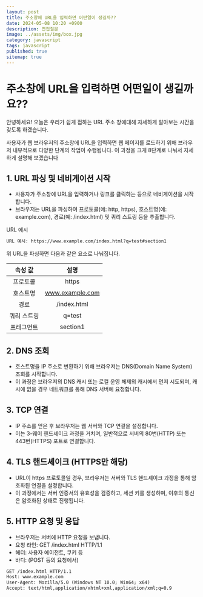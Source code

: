 ```yaml
---
layout: post
title: 주소창에 URL을 입력하면 어떤일이 생길까??
date: 2024-05-08 10:20 +0900
description: 면접질문
image: ../assets/img/box.jpg
category: javascript
tags: javascript 
published: true
sitemap: true
---
```


# 주소창에 URL을 입력하면 어떤일이 생길까요??
안녕하세요! 오늘은 우리가 쉽게 접하는 URL 주소 창에대해 자세하게 알아보는 시간을 갖도록 하겠습니다. <br>

사용자가 웹 브라우저의 주소창에 URL을 입력하면 웹 페이지를 로드하기 위해 브라우저 내부적으로 다양한 단계의 작업이 수행됩니다. 이 과정을 크게 8단계로 나눠서 자세하게 설명해 보겠습니다 <br>

## 1. URL 파싱 및 네비게이션 시작
- 사용자가 주소창에 URL을 입력하거나 링크를 클릭하는 등으로 네비게이션을 시작합니다. <br>
- 브라우저는 URL을 파싱하여 프로토콜(예: http, https), 호스트명(예: example.com), 경로(예: /index.html) 및 쿼리 스트링 등을 추출합니다. <br>

URL 에시

````html
URL 예시: https://www.example.com/index.html?q=test#section1
````

위 URL을 파싱하면 다음과 같은 요소로 나눠집니다.

|속성 값|설명|
|:---:|:---:|
|프로토콜|https|
|호스트명|www.example.com|
|경로|/index.html|
|쿼리 스트링|q=test|
|프래그먼트|section1

## 2. DNS 조회
- 호스트명을 IP 주소로 변환하기 위해 브라우저는 DNS(Domain Name System) 조회를 시작합니다. <br>
- 이 과정은 브라우저의 DNS 캐시 또는 로컬 운영 체제의 캐시에서 먼저 시도되며, 캐시에 없을 경우 네트워크를 통해 DNS 서버에 요청합니다. <br>

## 3. TCP 연결
- IP 주소를 얻은 후 브라우저는 웹 서버와 TCP 연결을 설정합니다. <br>
- 이는 3-웨이 핸드셰이크 과정을 거치며, 일반적으로 서버의 80번(HTTP) 또는 443번(HTTPS) 포트로 연결합니다. <br>

## 4. TLS 핸드셰이크 (HTTPS만 해당)

- URL이 https 프로토콜일 경우, 브라우저는 서버와 TLS 핸드셰이크 과정을 통해 암호화된 연결을 설정합니다. <br>
- 이 과정에서는 서버 인증서의 유효성을 검증하고, 세션 키를 생성하며, 이후의 통신은 암호화된 상태로 진행됩니다. <br>

## 5. HTTP 요청 및 응답
- 브라우저는 서버에 HTTP 요청을 보냅니다. <br>
- 요청 라인: GET /index.html HTTP/1.1 <br>
- 헤더: 사용자 에이전트, 쿠키 등 <br>
- 바디: (POST 등의 요청에서) <br>

````html
GET /index.html HTTP/1.1
Host: www.example.com
User-Agent: Mozilla/5.0 (Windows NT 10.0; Win64; x64)
Accept: text/html,application/xhtml+xml,application/xml;q=0.9
````


